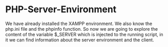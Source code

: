 # PHP-Server-Environment
We have already installed the XAMPP environment. We also know the php.ini file and the phpinfo function. So now we are going to explore the content of the variable $_SERVER which is injected to the running script, in it we can find information about the server environment and the client.
